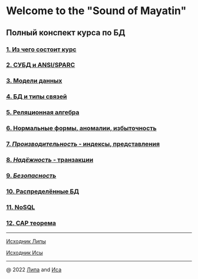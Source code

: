 # Welcome to the "Sound of Mayatin"

## Полный конспект курса по БД

### [1. Из чего состоит курс](Lectures/1_l.md)

### [2. СУБД и ANSI/SPARC](Lectures/2_l.md)

### [3. Модели данных](Lectures/3_l.md)

### [4. БД и типы связей]((Lectures/4_l.md))

### [5. Реляционная алгебра](Lectures/5_l.md)

### [6. Нормальные формы, аномалии, избыточность](Lectures/6_l.md)

### [7. _Производительность_ - индексы, представления](Lectures/7_l.md)

### [8. _Надёжность_ - транзакции](Lectures/8_l.md)

### [9. _Безопасность_](Lectures/9_l.md)

### [10. Распределённые БД](Lectures/10_l.md)

### [11. NoSQL](Lectures/11_l.md)

### [12. CAP теорема](Lectures/12_l.md)

___

[Исходник Липы](https://github.com/lipa44/ITMO-IS-DB-4-SEM/)

[Исходник Исы](https://github.com/iskander-faggod/ITMO-IS-DB-4-SEM/)

___

@ 2022 [Липа](https://github.com/lipa44) and [Иса](https://github.com/iskander-faggod)
